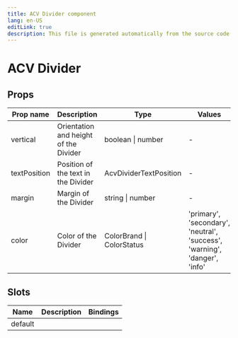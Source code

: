 ```yaml
---
title: ACV Divider component
lang: en-US
editLink: true
description: This file is generated automatically from the source code. Changes made here will be lost.
---
```


# ACV Divider

<!--@include: ./divider.doc.md-->

## Props

| Prop name    | Description                           | Type                      | Values                                                                    | Default |
| ------------ | ------------------------------------- | ------------------------- | ------------------------------------------------------------------------- | ------- |
| vertical     | Orientation and height of the Divider | boolean \| number         | -                                                                         |         |
| textPosition | Position of the text in the Divider   | AcvDividerTextPosition    | -                                                                         |         |
| margin       | Margin of the Divider                 | string \| number          | -                                                                         |         |
| color        | Color of the Divider                  | ColorBrand \| ColorStatus | 'primary', 'secondary', 'neutral', 'success', 'warning', 'danger', 'info' | 'brand' |

## Slots

| Name    | Description | Bindings |
| ------- | ----------- | -------- |
| default |             |          |
